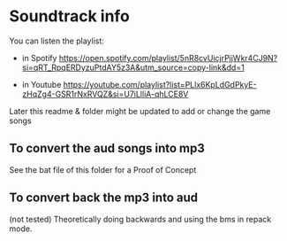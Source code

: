 # Soundtrack info

You can listen the playlist:

- in Spotify
https://open.spotify.com/playlist/5nR8cvUicjrPjjWkr4CJ9N?si=qRT_RpqERDyzuPtdAY5z3A&utm_source=copy-link&dd=1

- in Youtube https://youtube.com/playlist?list=PLlx6KpLdGdPkyE-zHqZg4-GSR1rNxRVQZ&si=U7iLlliA-qhLCE8V


Later this readme & folder might be updated to add or change the game songs

## To convert the aud songs into mp3

See the bat file of this folder for a Proof of Concept

## To convert back the mp3 into aud

(not tested) Theoretically doing backwards and using the bms in repack mode.
